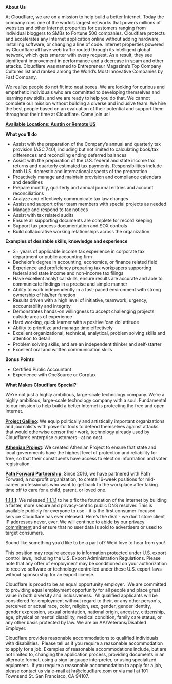 <div class="content-intro">
	<div><strong>About Us</strong></div>
	<div>
		<p>At Cloudflare, we are on a mission to help build a better Internet. Today the company runs one of the world’s largest networks that powers millions of websites and other Internet properties for customers ranging from individual bloggers to SMBs to Fortune 500 companies. Cloudflare protects and accelerates any Internet application online without adding hardware, installing software, or changing a line of code. Internet properties powered by Cloudflare all have web traffic routed through its intelligent global network, which gets smarter with every request. As a result, they see significant improvement in performance and a decrease in spam and other attacks. Cloudflare was named to Entrepreneur Magazine’s Top Company Cultures list and ranked among the World’s Most Innovative Companies by Fast Company.&nbsp;</p>
		<p><span style="font-weight: 400;">We realize people do not fit into neat boxes. We are looking for curious and empathetic individuals who are committed to developing themselves and learning new skills, and we are ready to help you do that. We cannot complete our mission without building a diverse and inclusive team. We hire the best people based on an evaluation of their potential and support them throughout their time at Cloudflare. Come join us!&nbsp;</span></p>
	</div>
</div>
<p><span style="text-decoration: underline;"><strong>Available Locations:</strong><strong> Austin or Remote US</strong></span></p>
<p><strong>What you'll do</strong></p>
<ul>
	<li>Assist with the preparation of the Company’s annual and quarterly tax provision (ASC 740), including but not limited to calculating book/tax differences and reconciling ending deferred balances</li>
	<li>Assist with the preparation of the U.S. federal and state income tax returns and quarterly estimated tax payments. Responsibilities include both U.S. domestic and international aspects of the preparation</li>
	<li>Proactively manage and maintain provision and compliance calendars and deadlines</li>
	<li>Prepare monthly, quarterly and annual journal entries and account reconciliations</li>
	<li>Analyze and effectively communicate tax law changes</li>
	<li>Assist and support other team members with special projects as needed</li>
	<li>Manage and respond to tax notices</li>
	<li>Assist with tax related audits</li>
	<li>Ensure all supporting documents are complete for record keeping</li>
	<li>Support tax process documentation and SOX controls</li>
	<li>Build collaborative working relationships across the organization&nbsp;</li>
</ul>
<p><strong>Examples of desirable skills, knowledge and experience</strong></p>
<ul>
	<li>3+ years of applicable income tax experience in corporate tax department or public accounting firm&nbsp;</li>
	<li>Bachelor’s degree in accounting, economics, or finance related field</li>
	<li>Experience and proficiency preparing tax workpapers supporting federal and state income and non-income tax filings</li>
	<li>Have excellent analytical skills, ensure results are accurate and able to communicate findings in a precise and simple manner</li>
	<li>Ability to work independently in a fast-paced environment with strong ownership of his/her function</li>
	<li>Results driven with a high level of initiative, teamwork, urgency, accountability and integrity</li>
	<li>Demonstrates hands-on willingness to accept challenging projects outside areas of experience</li>
	<li>Hard working, quick learner with a positive ‘can do' attitude</li>
	<li>Ability to prioritize and manage time effectively</li>
	<li>Excellent organizational, technical, analytical, problem solving skills and attention to detail</li>
	<li>Problem solving skills, and are an independent thinker and self-starter</li>
	<li>Excellent oral and written communication skills</li>
</ul>
<p><strong>Bonus Points</strong></p>
<ul>
	<li>Certified Public Accountant</li>
	<li>Experience with OneSource or Corptax</li>
</ul>
<div class="content-conclusion">
	<p><strong>What Makes Cloudflare Special?</strong></p>
	<p><span style="font-weight: 400;">We’re not just a highly ambitious, large-scale technology company. We’re a highly ambitious, large-scale technology company with a soul. Fundamental to our mission to help build a better Internet is protecting the free and open Internet.</span></p>
	<p><a href="https://blog.cloudflare.com/protecting-free-expression-online/"><strong>Project Galileo</strong></a><span style="font-weight: 400;">: We equip politically and artistically important organizations and journalists with powerful tools to defend themselves against attacks that would otherwise censor their work, technology already used by Cloudflare’s enterprise customers--at no cost.</span></p>
	<p><strong><a href="https://www.cloudflare.com/athenian/">Athenian Project</a></strong><span style="font-weight: 400;">: We created Athenian Project to ensure that state and local governments have the highest level of protection and reliability for free, so that their constituents have access to election information and voter registration.</span></p>
	<p><a href="https://blog.cloudflare.com/tag/path-forward/"><strong>Path Forward Partnership</strong></a><span style="font-weight: 400;">: Since 2016, we have partnered with Path Forward, a nonprofit organization, to create 16-week positions for mid-career professionals who want to get back to the workplace after taking time off to care for a child, parent, or loved one.</span></p>
	<p><a href="https://1.1.1.1/"><strong>1.1.1.1</strong></a><span style="font-weight: 400;">: We released</span><a href="https://1.1.1.1/"> <span style="font-weight: 400;">1.1.1.1</span></a><span style="font-weight: 400;"> to help fix the foundation of the Internet by building a faster, more secure and privacy-centric public DNS resolver. This is available publicly for everyone to use - it is the first consumer-focused service Cloudflare has ever released. Here’s the deal - we don’t store client IP addresses never, ever. We will continue to abide by our</span><a href="https://developers.cloudflare.com/1.1.1.1/privacy/public-dns-resolver"> privacy commitment</a><span style="font-weight: 400;"> and ensure that no user data is sold to advertisers or used to target consumers.</span></p>
	<p><span style="font-weight: 400;">Sound like something you’d like to be a part of? We’d love to hear from you!</span></p>
	<p><span style="font-weight: 400;">This position may require access to information protected under U.S. export control laws, including the U.S. Export Administration Regulations. Please note that any offer of employment may be conditioned on your authorization to receive software or technology controlled under these U.S. export laws without sponsorship for an export license.</span></p>
	<p><span style="font-weight: 400;">Cloudflare is proud to be an equal opportunity employer. &nbsp;We are committed to providing equal employment opportunity for all people and place great value in both diversity and inclusiveness. &nbsp;All qualified applicants will be considered for employment without regard to their, or any other person's, perceived or actual</span> <span style="font-weight: 400;">race, color, religion, sex, gender, gender identity, gender expression, sexual orientation, national origin, ancestry, citizenship, age, physical or mental disability, medical condition, family care status, or any other basis protected by law. </span><span style="font-weight: 400;">We are an AA/Veterans/Disabled Employer.</span></p>
	<p><span style="font-weight: 400;">Cloudflare provides reasonable accommodations to qualified individuals with disabilities. &nbsp;Please tell us if you require a reasonable accommodation to apply for a job. Examples of reasonable accommodations include, but are not limited to, changing the application process, providing documents in an alternate format, using a sign language interpreter, or using specialized equipment. &nbsp;If you require a reasonable accommodation to apply for a job, please contact us via e-mail at </span><span style="font-weight: 400;">hr@cloudflare.com</span><span style="font-weight: 400;"> or via mail at 101 Townsend St. San Francisco, CA 94107.</span></p>
</div>